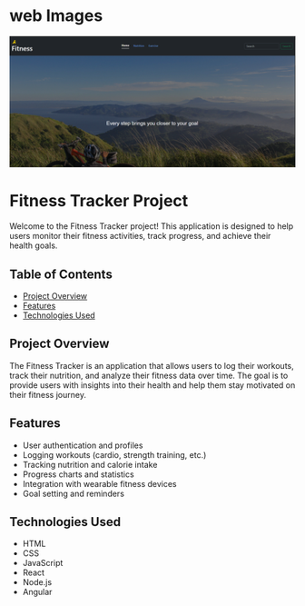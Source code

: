 # web Images
  ![Tux, the Linux mascot](/assets/images/fitness-img.png)

# Fitness Tracker Project

Welcome to the Fitness Tracker project! This application is designed to help users monitor their fitness activities, track progress, and achieve their health goals.

## Table of Contents

- [Project Overview](#project-overview)
- [Features](#features)
- [Technologies Used](#technologies-used)

## Project Overview

The Fitness Tracker is an application that allows users to log their workouts, track their nutrition, and analyze their fitness data over time. The goal is to provide users with insights into their health and help them stay motivated on their fitness journey.

## Features

- User authentication and profiles
- Logging workouts (cardio, strength training, etc.)
- Tracking nutrition and calorie intake
- Progress charts and statistics
- Integration with wearable fitness devices
- Goal setting and reminders

## Technologies Used

- HTML
- CSS
- JavaScript
- React
- Node.js
- Angular

